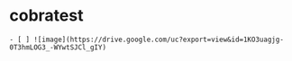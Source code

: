 # cobratest
    - [ ] ![image](https://drive.google.com/uc?export=view&id=1KO3uagjg-0T3hmLOG3_-WYwtSJCl_gIY)
